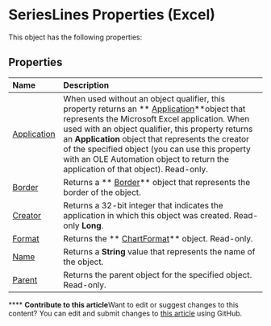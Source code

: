 
# SeriesLines Properties (Excel)
This object has the following properties:

## Properties



|**Name**|**Description**|
|:-----|:-----|
| [Application](0f933a08-4c85-2b72-9943-c1c4194d1bc2.md)|When used without an object qualifier, this property returns an  ** [Application](19b73597-5cf9-4f56-8227-b5211f657f6f.md)**object that represents the Microsoft Excel application. When used with an object qualifier, this property returns an  **Application** object that represents the creator of the specified object (you can use this property with an OLE Automation object to return the application of that object). Read-only.|
| [Border](51c10ec3-5736-ade7-480e-c984932deb3c.md)|Returns a  ** [Border](bca516bf-7c0f-f9df-078d-dfb522f256f3.md)** object that represents the border of the object.|
| [Creator](f42923f3-78a8-5573-a707-758a39d3c301.md)|Returns a 32-bit integer that indicates the application in which this object was created. Read-only  **Long**.|
| [Format](2451c441-91b9-fbcf-3ada-3a9484205c2b.md)|Returns the  ** [ChartFormat](edac71b7-ed38-6658-2cbf-6493dc1ad3ed.md)** object. Read-only.|
| [Name](4e821b5a-5ea0-20c4-917f-db9b224e6e96.md)|Returns a  **String** value that represents the name of the object.|
| [Parent](2b009a28-4e33-9a9a-e3dd-b088f67c7659.md)|Returns the parent object for the specified object. Read-only.|

****   **Contribute to this article**Want to edit or suggest changes to this content? You can edit and submit changes to  [this article](https://github.com/jhershey00/VBA_Excel_Test/OpenXMLCon/articles/c56e0a23-9e79-4f4d-830d-31f265cf3bdf.md) using GitHub.

